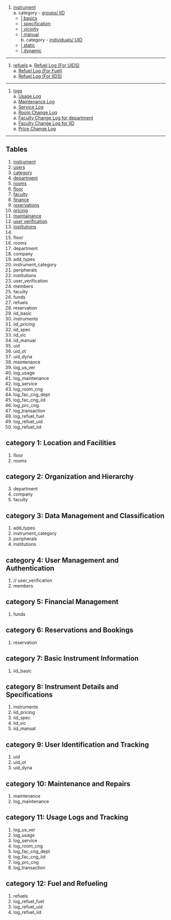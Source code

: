 1. [instrument](#instrument)<br>
   a. category - [groups/ IID](#instrument_IID) <br>
      + [| basics](#basics)<br>
      + [| specification](#general_specifications) <br>
      + [| vicinity](#vicinity) <br>
      + [| manual](#manual)<br>
   b. category - [individuals/ UID](#instrument_UID) <br>
      + [| static](#static)<br>
      + [| dynamic](#dynamic) <br>
---
   1. [refuels](#refuels)
      a. [Refuel Log (For UIDS)](#refuel-log-for-uids)<br>
      a. [Refuel Log (For Fuel)](#refuel-log-for-fuel)<br>
      a. [Refuel Log (For IIDS)](#refuel-log-for-iids)<br>
---
   1. [logs](#logs)<br>
      a. [Usage Log](#usage-log)<br>
      a. [Maintenance Log](#maintenance-log)<br>
      a. [Service Log](#service-log)<br>
      a. [Room Change Log](#room-change-log)<br>
      a. [Faculty Change Log for department](#faculty-change-log-for-department)<br>
      a. [Faculty Change Log for IID](#faculty-change-log-for-iid)<br>
      a. [Price Change Log](#price-change-log)<br>
---
## Tables
1. [instrument](#instrument)
2. [users](#users)
3. [category](#category)
4. [department](#department)
5. [rooms](#rooms)
6. [floor](#floor)
7. [faculty](#faculty)
8. [finance](#finance)
9. [reservations](#reservations)
10. [pricing](#pricing)
11. [maintainance](#maintainance)
12. [user verification](#userverification)
13. [institutions](#institutions)
14.
15. floor
16. rooms
17. department
18. company
19. add_types
20. instrument_category
21. peripherals
22. institutions
23. user_verification
24. members
25. faculty
26. funds
27. refuels
28. reservation
29. iid_basic
30. instruments
31. iid_pricing
32. iid_spec
33. iid_vic
34. iid_manual
35. uid
36. uid_ot
37. uid_dyna
38. maintenance
39. log_us_ver
40. log_usage
41. log_maintenance
42. log_service
43. log_room_cng
44. log_fac_cng_dept
45. log_fac_cng_iid
46. log_prc_cng
47. log_transaction
48. log_refuel_fuel
49. log_refuel_uid
50. log_refuel_iid


## category 1: Location and Facilities
1. floor
2. rooms
## category 2: Organization and Hierarchy
3. department
4. company
5. faculty
## category 3: Data Management and Classification
1. add_types
2. instrument_category
3. peripherals
4. institutions
## category 4: User Management and Authentication
1. // user_verification
2. members
## category 5: Financial Management
1. funds
## category 6: Reservations and Bookings
1. reservation
## category 7: Basic Instrument Information
1. iid_basic
## category 8: Instrument Details and Specifications
1. instruments
2. iid_pricing
3. iid_spec
4. iid_vic
5. iid_manual
## category 9: User Identification and Tracking
1. uid
2. uid_ot
3. uid_dyna
## category 10: Maintenance and Repairs
1. maintenance
2. log_maintenance
## category 11: Usage Logs and Tracking
1. log_us_ver
2. log_usage
3. log_service
4. log_room_cng
5. log_fac_cng_dept
6. log_fac_cng_iid
7. log_prc_cng
8. log_transaction
## category 12: Fuel and Refueling
1. refuels
2. log_refuel_fuel
3. log_refuel_uid
4. log_refuel_iid